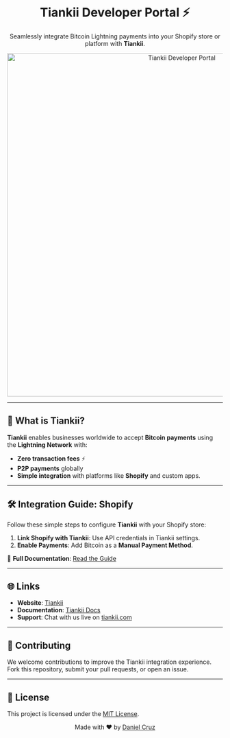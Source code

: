 <h1 align="center">Tiankii Developer Portal ⚡</h1>

<p align="center">
  Seamlessly integrate Bitcoin Lightning payments into your Shopify store or platform with <strong>Tiankii</strong>.
</p>

<p align="center">
  <img src="https://dm4b9ql0eo6fk.cloudfront.net/resources/showcase.png" alt="Tiankii Developer Portal" width="800"/>
</p>

---

## 🚀 What is Tiankii?

**Tiankii** enables businesses worldwide to accept **Bitcoin payments** using the **Lightning Network** with:
- **Zero transaction fees** ⚡
- **P2P payments** globally
- **Simple integration** with platforms like **Shopify** and custom apps.

---

## 🛠️ Integration Guide: Shopify

Follow these simple steps to configure **Tiankii** with your Shopify store:

1. **Link Shopify with Tiankii**: Use API credentials in Tiankii settings.
2. **Enable Payments**: Add Bitcoin as a **Manual Payment Method**.

📖 **Full Documentation**: [Read the Guide](https://www.tiankii.com)

---

## 🌐 Links

- **Website**: [Tiankii](https://www.tiankii.com)
- **Documentation**: [Tiankii Docs](https://pay.tiankii.com)
- **Support**: Chat with us live on [tiankii.com](https://www.tiankii.com)

---

## 🤝 Contributing

We welcome contributions to improve the Tiankii integration experience. Fork this repository, submit your pull requests, or open an issue.

---

## 📜 License

This project is licensed under the [MIT License](LICENSE).

<p align="center">Made with ❤️ by <a href="https://x.com/Daniel_CruzD" target="_blank">Daniel Cruz</a></p>
